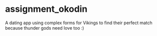 assignment_okodin
=================


A dating app using complex forms for Vikings to find their perfect match because thunder gods need love too :)














